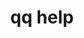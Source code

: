 ---
category: help
command: help
optional_options: []
permalink: /qq-cli-command-guide/help/help.html
positional_options: []
sidebar: qq_cli_command_reference_sidebar
summary: This section explains how to use the <code>qq help</code> command.
synopsis: QQ documentation
title: qq help
usage: qq help [-h]
zendesk_source: qq CLI Command Guide

---